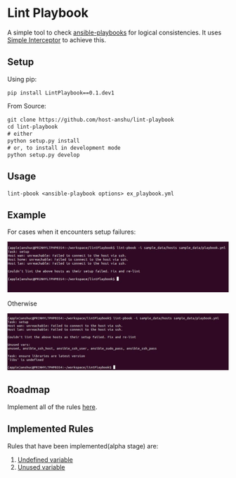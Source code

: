 # Lint Playbook

A simple tool to check [ansible-playbooks](http://docs.ansible.com/ansible/playbooks.html) for 
logical consistencies. It uses [Simple Interceptor](https://github.com/host-anshu/simpleInterceptor) 
to achieve this.

## Setup

Using pip:

    pip install LintPlaybook==0.1.dev1

From Source:

    git clone https://github.com/host-anshu/lint-playbook
    cd lint-playbook
    # either
    python setup.py install
    # or, to install in development mode
    python setup.py develop

## Usage

    lint-pbook <ansible-playbook options> ex_playbook.yml

## Example

For cases when it encounters setup failures:

![Setup Failure](sample_data/setup_failure.jpg?raw=true "Setup Failure")

Otherwise

![Linter Output](sample_data/output.jpg?raw=true "Linter Output")

## Roadmap

Implement all of the rules [here](https://github.com/host-anshu/ansible-lint-rules/tree/master/rules).

## Implemented Rules

Rules that have been implemented(alpha stage) are:

1. [Undefined variable](https://github.com/host-anshu/ansible-lint-rules/blob/master/rules/specs/undefined_vars.feature)
2. [Unused variable](https://github.com/host-anshu/ansible-lint-rules/blob/master/rules/specs/unused_vars.feature)

